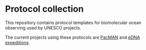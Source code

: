 # Protocol collection 

This repository contains protocol templates for biomolecular ocean observing used by UNESCO projects. 

The current projects using these protocols are [PacMAN](https://pacman.obis.org/) and [eDNA expeditions](https://www.unesco.org/en/edna-expeditions).

